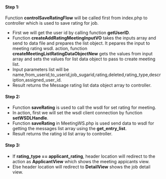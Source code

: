 #### Step 1:

Function **controlSaveRatingFlow** will be called first from index.php to controller which is used to save rating for job.

- First we will get the user id by calling function **getUserID**.
- Function **createAddRatingMeetingInputVO** takes the inputs array and send to data file and prepares the list object. It pepares the input to meeting rating wsdl.
 action, function **createMeetingListRatingDataObjectNew** gets the values from input array and sets the values for list data object to pass to create meeting list.
- Input parameters list will be name,from_userid,to_userid,job_sugarid,rating,deleted,rating_type,description,assigned_user_id.
- Result returns the Message rating list data object array to controller.


#### Step 2:

- Function **saveRating** is used to call the wsdl for set rating for meeting.
- In action, first we will set the wsdl client connection by function **setWSDLHandle**.
- Function **saveRating** in MeetingWS.php is used send data to wsdl for getting the messages list array using the **get_entry_list**.
- Result returns the rating id list array to controller.


#### Step 3:

- If **rating_type == applicant_rating**, header location will redirect to the action as **ApplicantView** which shows the meeting appicants view.
- Else header location will redirect to **DetailView** shows the job detail view.

